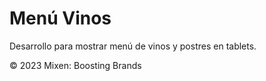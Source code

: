 # Menú Vinos

Desarrollo para mostrar menú de vinos y postres en tablets.

&copy; 2023 Mixen: Boosting Brands

